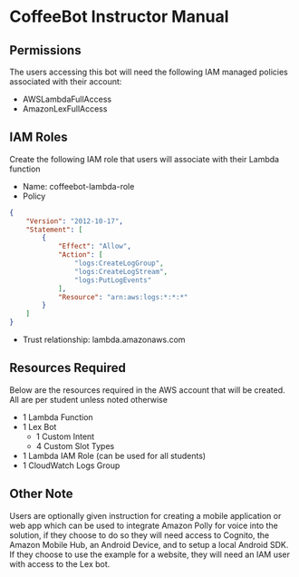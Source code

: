 # CoffeeBot Instructor Manual

## Permissions

The users accessing this bot will need the following IAM managed policies associated with their account:

- AWSLambdaFullAccess
- AmazonLexFullAccess

## IAM Roles

Create the following IAM role that users will associate with their Lambda function

- Name: coffeebot-lambda-role
- Policy

```json
{
    "Version": "2012-10-17",
    "Statement": [
        {
            "Effect": "Allow",
            "Action": [
                "logs:CreateLogGroup",
                "logs:CreateLogStream",
                "logs:PutLogEvents"
            ],
            "Resource": "arn:aws:logs:*:*:*"
        }
    ]
}
```

- Trust relationship: lambda.amazonaws.com

## Resources Required
Below are the resources required in the AWS account that will be created.  All are per student unless noted otherwise

- 1 Lambda Function
- 1 Lex Bot
	- 1 Custom Intent
	- 4 Custom Slot Types
- 1 Lambda IAM Role (can be used for all students)
- 1 CloudWatch Logs Group


## Other Note
Users are optionally given instruction for creating a mobile application or web app which can be used to integrate Amazon Polly for voice into the solution, if they choose to do so they will need access to Cognito, the Amazon Mobile Hub, an Android Device, and to setup a local Android SDK.  If they choose to use the example for a website, they will need an IAM user with access to the Lex bot.
